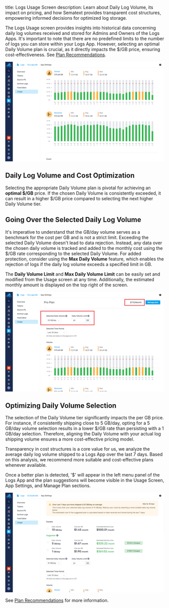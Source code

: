 title: Logs Usage Screen
description: Learn about Daily Log Volume, its impact on pricing, and how Sematext provides transparent cost structures, empowering informed decisions for optimized log storage.

The Logs Usage screen provides insights into historical data concerning daily log volumes received and stored for Admins and Owners of the Logs Apps. It's important to note that there are no predefined limits to the number of logs you can store within your Logs App. However, selecting an optimal Daily Volume plan is crucial, as it directly impacts the $/GB price, ensuring cost-effectiveness. See [Plan Recommendations](../logs/plan-recommendations).

![Logs Usage Stored and Received](../images/logs/logs-usage-stored-received.png)

## Daily Log Volume and Cost Optimization
Selecting the appropriate Daily Volume plan is pivotal for achieving an **optimal $/GB** price. If the chosen Daily Volume is consistently exceeded, it can result in a higher $/GB price compared to selecting the next higher Daily Volume tier.

## Going Over the Selected Daily Log Volume

It's imperative to understand that the GB/day volume serves as a benchmark for the cost per GB and is not a strict limit. Exceeding the selected Daily Volume doesn't lead to data rejection.
Instead, any data over the chosen daily volume is tracked and added to the monthly cost using the $/GB rate corresponding to the selected Daily Volume. For added protection, consider using the **Max Daily Volume** feature, which enables the rejection of logs if the daily log volume exceeds a specified limit in GB.

The **Daily Volume Limit** and **Max Daily Volume Limit** can be easily set and modified from the Usage screen at any time. Additionally, the estimated monthly amount is displayed on the top right of the screen.

![Logs Usage Daily Limits](../images/logs/logs-usage-dlv.png)

## Optimizing Daily Volume Selection

The selection of the Daily Volume tier significantly impacts the per GB price. For instance, if consistently shipping close to 5 GB/day, opting for a 5 GB/day volume selection results in a lower $/GB rate than persisting with a 1 GB/day selection. Therefore, aligning the Daily Volume with your actual log shipping volume ensures a more cost-effective pricing model. 

Transparency in cost structures is a core value for us, we analyze the average daily log volume shipped to a Logs App over the last 7 days. Based on this analysis, we recommend more suitable and cost-effective plans whenever available. 

Once a better plan is detected, '$' will appear in the left menu panel of the Logs App and the plan suggestions will become visible in the Usage Screen, App Settings, and Manage Plan sections.

![Logs Usage Plan Recommendations](../images/logs/logs-usage-plan-recommendations.png)


See [Plan Recommendations](../logs/plan-recommendations) for more information.
